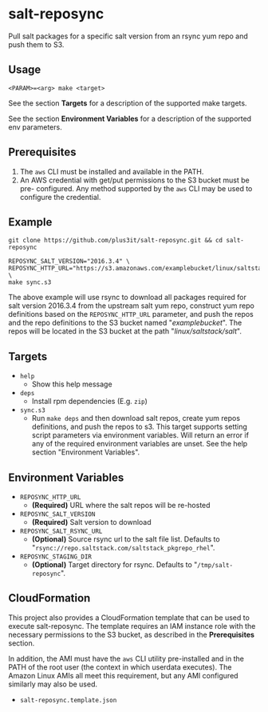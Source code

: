 # salt-reposync
Pull salt packages for a specific salt version from an rsync yum repo and push
them to S3.

## Usage

```
<PARAM>=<arg> make <target>
```

See the section **Targets** for a description of the supported make targets.

See the section **Environment Variables** for a description of the supported env
parameters.

## Prerequisites

1.  The `aws` CLI must be installed and available in the PATH.
2.  An AWS credential with get/put permissions to the S3 bucket must be pre-
configured. Any method supported by the `aws` CLI may be used to configure the
credential.

## Example

```
git clone https://github.com/plus3it/salt-reposync.git && cd salt-reposync

REPOSYNC_SALT_VERSION="2016.3.4" \
REPOSYNC_HTTP_URL="https://s3.amazonaws.com/examplebucket/linux/saltstack/salt" \
make sync.s3
```

The above example will use rsync to download all packages required for salt
version 2016.3.4 from the upstream salt yum repo, construct yum repo
definitions based on the `REPOSYNC_HTTP_URL` parameter, and push the repos and
the repo definitions to the S3 bucket named "_examplebucket_". The repos will
be located in the S3 bucket at the path "_linux/saltstack/salt_".

## Targets

-   `help`
    -   Show this help message
-   `deps`
    -   Install rpm dependencies (E.g. `zip`)
-   `sync.s3`
    -   Run `make deps` and then download salt repos, create yum repos
    definitions, and push the repos to s3. This target supports setting script
    parameters via environment variables. Will return an error if any of the
    required environment variables are unset. See the help section "Environment
    Variables".

## Environment Variables

-   `REPOSYNC_HTTP_URL`
    -   **(Required)** URL where the salt repos will be re-hosted
-   `REPOSYNC_SALT_VERSION`
    -   **(Required)** Salt version to download
-   `REPOSYNC_SALT_RSYNC_URL`
    -   **(Optional)** Source rsync url to the salt file list. Defaults to
    "`rsync://repo.saltstack.com/saltstack_pkgrepo_rhel`".
-   `REPOSYNC_STAGING_DIR`
    -   **(Optional)** Target directory for rsync. Defaults to
    "`/tmp/salt-reposync`".

## CloudFormation

This project also provides a CloudFormation template that can be used to
execute salt-reposync. The template requires an IAM instance role with the
necessary permissions to the S3 bucket, as described in the **Prerequisites**
section.

In addition, the AMI must have the `aws` CLI utility pre-installed and in the
PATH of the root user (the context in which userdata executes). The Amazon
Linux AMIs all meet this requirement, but any AMI configured similarly may also
be used.

-   `salt-reposync.template.json`
